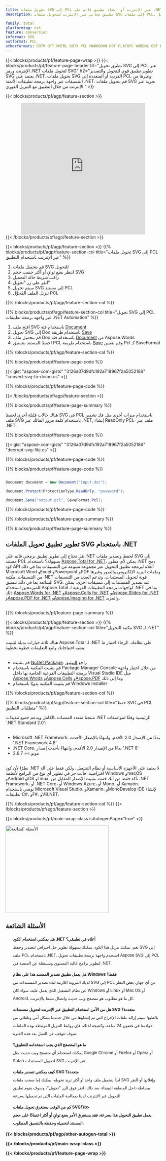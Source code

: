 ```yaml
---
title: تحويل ملفات SVG إلى PCL عبر الإنترنت أو إنشاء تطبيق قائم على .NET لتحويل ملفات SVG
description: تطبيق مجاني عبر الإنترنت لتحويل ملفات SVG إلى ملفات PCL. كود مكتبة تحويل .NET C# لمستندات SVG. 

family: total
platformtag: net
feature: conversion
informat: SVG
outformat: PCL
otherformats: DOTM OTT MHTML DOTX PCL MARKDOWN DOT FLATOPC WORDML ODT PS XAMLFLOW
---
```

{{< blocks/products/pf/feature-page-wrap >}}
{{< blocks/products/pf/feature-page-header h1="تطبيق تحويل SVG إلى PCL عبر الإنترنت ورمز .NET لتحويل ملفات SVG" h2="تطوير تطبيق قوي للتحويل والتصدير SVG يعتمد على .NET. تحويل ملفات SVG الفردية أو المتعددة إلى PCL وغيرها من التنسيقات عبر واجهة برمجة تطبيقات الأتمتة .NET. قم بتحويل ملفات SVG بحرية عبر الإنترنت من خلال التطبيق مع التنزيل الفوري." >}}


{{< blocks/products/pf/agp/feature-section >}}

<div class="container-fluid agp-content bg-white aboutfile box-1 vh100 section nopbtm">
<div class=container>
<div class=row>
<div class="demobox tc col-md-12 padding-0" align="center">

<iframe title="تطبيق مجاني عبر الإنترنت لتحويل SVG إلى PCL" style="border: none; height: 426px;" scrolling="no" src="https://total-conversion-app-65z5r2lp.k8s.dynabic.com/?to=pcl&from=svg" id="child-iframe" width="80%"></iframe>

</div></div>
</div></div>
{{< /blocks/products/pf/agp/feature-section >}}


{{< blocks/products/pf/agp/feature-section >}}
{{% blocks/products/pf/agp/feature-section-col title="تحويل ملفات SVG إلى PCL عبر الإنترنت باستخدام التطبيق" %}}

1. قم بتحميل ملفات SVG للتحويل
1. انتظر بضع ثوانٍ أو أكثر حسب حجم SVG
1. راقب شريط حالة التحميل
1. انقر على زر "تحويل"
1. سيتم تحويل SVG إلى مستند PCL
1. تنزيل الملف المُحوَّل PCL

{{% /blocks/products/pf/agp/feature-section-col %}}

{{% blocks/products/pf/agp/feature-section-col title="تحويل SVG إلى PCL عبر واجهة برمجة تطبيقات .NET Automation" %}}


1. افتح ملف SVG باستخدام فئة [Document](https://reference.aspose.com/pdf/net/aspose.pdf/document)
2. تحويل SVG إلى Doc باستخدام طريقة [Save](https://reference.aspose.com/pdf/net/aspose.pdf.document/save/methods/5)
3. قم بتحميل ملف Doc باستخدام فئة [Document](https://reference.aspose.com/words/net/aspose.words/document) من Aspose.Words
4. احفظ المستند بتنسيق PCL باستخدام طريقة [Save](https://reference.aspose.com/words/net/aspose.words.document/save/methods/4) وقم بتعيين Pcl كـ SaveFormat



{{% /blocks/products/pf/agp/feature-section-col %}}

{{% blocks/products/pf/feature-page-code %}}
{{< gist "aspose-com-gists" "3126a07d9dfc192a718967f2a5052186" "convert-svg-to-docm.cs" >}}
{{% /blocks/products/pf/feature-page-code %}}

{{< /blocks/products/pf/agp/feature-section >}}

{{% blocks/products/pf/feature-page-summary %}}

هناك حالات قليلة أخرى لحفظ SVG في PCL باستخدام ميزات أخرى مثل فك تشفير ملف SVG باستخدام كلمة مرور المالك عبر .NET, إنشاء ReadOnly PCL- ملف عبر .NET.

{{% blocks/products/pf/feature-page-code %}}
{{< gist "aspose-com-gists" "3126a07d9dfc192a718967f2a5052186" "decrypt-svg-file.cs" >}}
{{% /blocks/products/pf/feature-page-code %}}
{{% blocks/products/pf/feature-page-code %}}


```cs

Document document = new Document("input.doc");

document.Protect(ProtectionType.ReadOnly, "password");

document.Save("output.pcl", SaveFormat.Pcl);    
```


{{% /blocks/products/pf/feature-page-code %}}


{{% /blocks/products/pf/feature-page-summary %}}

{{% blocks/products/pf/feature-page-summary %}}

<h2>تطوير تطبيق تحويل الملفات SVG باستخدام .NET</h2>

هل تحتاج إلى تطوير تطبيق برمجي قائم على .NET لحفظ وتصدير ملفات SVG إلى مستند PCL بسهولة؟ باستخدام [Aspose.Total for .NET](https://products.aspose.com/total/ar/net/)، يمكن لأي مطور .NET دمج كود API أعلاه لبرمجة تطبيق التحويل عبر مجموعة متنوعة من التنسيقات بما في ذلك Microsoft Word وExcel وPowerpoint وPDF وملفات البريد الإلكتروني والصور وغيرها من التنسيقات. مكتبة .NET قوية لتحويل المستندات، وتدعم العديد من التنسيقات الشائعة بما في ذلك تنسيق SVG. عند تصدير المستندات إلى تنسيقات أخرى، يمكن للمبرمجين استخدام Aspose.Total لواجهات برمجة التطبيقات الفرعية لـ .NET بما في ذلك [Aspose.Words for .NET](https://products.aspose.com/words/ar/net/) و[Aspose.Cells for .NET](https://products.aspose.com/cells/ar/net/) و[Aspose.Slides for .NET](https://products.aspose.com/slides/ar/net/) و[Aspose.PDF for .NET](https://products.aspose.com/pdf/ar/net/) و[Aspose.Imaging for .NET](https://products.aspose.com/imaging/ar/net/) والمزيد.<br /><br />

{{% /blocks/products/pf/feature-page-summary %}}

{{< blocks/products/pf/agp/feature-section >}}
{{% blocks/products/pf/agp/feature-section-col title="مكتبة التحويل SVG لـ .NET" %}}

هناك ثلاثة خيارات بديلة لتثبيت Aspose.Total لـ .NET على نظامك. الرجاء اختيار ما يشبه احتياجاتك واتبع التعليمات خطوة بخطوة:<br /><br />

- قم بتثبيت [NuGet Package](https://www.nuget.org/packages/Aspose.Total/). راجع [التوثيق](https://docs.aspose.com/total/net/)
- قم بتثبيت المكتبة باستخدام Package Manager Console من خلال اختيار واجهة برمجة التطبيقات الفرعية الخاصة بها داخل Visual Studio IDE مثل [Aspose.Wrods](https://docs.aspose.com/words/net/installation/#install-asposecells-using-package-manager-gui) و[Aspose.Cells](https://docs.aspose.com/cells/net/installation/#install-asposecells-using-package-manager-gui) و[Aspose.PDF](https://docs.aspose.com/pdf/net/installation/#install-asposecells-using-package-manager-gui) وما إلى ذلك
- قم بتثبيت المكتبة يدويًا باستخدام Windows Installer

{{% /blocks/products/pf/agp/feature-section-col %}}

{{% blocks/products/pf/agp/feature-section-col title="حفظ SVG في PCL متطلبات التطبيق" %}}

منتجنا متعدد المنصات بالكامل ويدعم جميع تنفيذات .NET الرئيسية وفقًا لمواصفات '.NET Standard 2.0':<br /><br />

- Microsoft .NET Framework، بدءًا من الإصدار 2.0 الأقدم، وانتهاءً بالإصدار الأحدث '.NET Framework 4.8'
- .NET Core، بدءًا من الإصدار 2.0 الأقدم، وانتهاءً بأحدث إصدار '.NET 6'
- مونو >= 2.6.7
<br />
نظرًا لأن كود .NET لا يعتمد على الأجهزة الأساسية أو نظام التشغيل، ولكن فقط على آلة افتراضية، فأنت حر في تطوير أي نوع من البرامج لأنظمة Windows وmacOS وAndroid وiOS وLinux. تأكد فقط من أنك قمت بتثبيت الإصدار المقابل من .NET Framework، أو .NET Core، أو Windows Azure، أو Mono، أو Xamarin.<br />
نوصي باستخدام Microsoft Visual Studio، وXamarin، وMonoDevelop IDE لإنشاء تطبيقات C#، وF#، وVB.NET.

{{% /blocks/products/pf/agp/feature-section-col %}}
{{< /blocks/products/pf/agp/feature-section >}}

{{< blocks/products/pf/main-wrap-class isAutogenPage="true" >}}

<style>.howtolist li{margin-right: 0!important;line-height: 26px;position: relative;margin-bottom: 10px;font-size: 13px;list-style-type: none;}</style>
<div class="col-md-12 tl bg-gray-dark howtolist section">
  <a class="anchor" name="faqpage"></a>
  <div class="container tl dflex" itemscope="" itemtype="https://schema.org/FAQPage">
      <div class="col-md-4 howtosectiongfx">
          <img class="social-panel-hide-on-mobile" src="https://www.groupdocs.cloud/templates/brand/images/groupdocs/conversion/groupdocs_conversion-brand.png" alt="الأسئلة الشائعة" width="335" height="283">
      </div>
      <div class="howtosection col-md-8">
          <div>
              <h2>الأسئلة الشائعة</h2>
               <ul>
                  <li itemscope="" itemprop="mainEntity" itemtype="https://schema.org/Question">
                      <div>
                          <span itemprop="name"><b>هل يمكنني استخدام الكود .NET أعلاه في تطبيقي؟</b></span>
                      </div>
                      <div itemscope="" itemprop="acceptedAnswer" itemtype="https://schema.org/Answer">
                          <span itemprop="text">نعم، يمكنك تنزيل هذا الكود. يمكنك بسهولة تطوير حل احترافي لتصدير وحفظ SVG إلى ملف PCL باستخدام .NET. استخدم واجهة برمجة تطبيقات تحويل Aspose SVG إلى PCL لتطوير برامج عالية المستوى ومستقلة عن المنصة في .NET.</span>
                      </div>
                  </li>
                  <li itemscope="" itemprop="mainEntity" itemtype="https://schema.org/Question">
                      <div>
                          <span itemprop="name"><b>هل يعمل تطبيق تصدير المستند هذا على نظام Windows فقط؟</b></span>
                      </div>
                      <div itemscope="" itemprop="acceptedAnswer" itemtype="https://schema.org/Answer">
                          <span itemprop="text">لديك المرونة اللازمة لبدء تصدير المستندات من SVG إلى PCL من أي جهاز، بغض النظر عن نظام التشغيل الذي يعمل عليه، سواء كان Windows أو Linux أو Mac OS أو Android. كل ما هو مطلوب هو متصفح ويب حديث واتصال نشط بالإنترنت.</span>
                      </div>
                  </li>
                  <li itemscope="" itemprop="mainEntity" itemtype="https://schema.org/Question">
                      <div>
                          <span itemprop="name"><b>هل من الآمن استخدام التطبيق عبر الإنترنت لتحويل مستندات SVG متعددة؟</b></span>
                      </div>
                      <div itemscope="" itemprop="acceptedAnswer" itemtype="https://schema.org/Answer">
                          <span itemprop="text">بالطبع! سيتم إزالة ملفات الإخراج التي تم إنشاؤها من خلال خدمتنا بشكل آمن وتلقائي من خوادمنا في غضون 24 ساعة. وكنتيجة لذلك، فإن روابط التنزيل المرتبطة بهذه الملفات سوف تتوقف عن العمل بعد هذه الفترة.</span>
                      </div>
                  </li>                 
                  <li itemscope="" itemprop="mainEntity" itemtype="https://schema.org/Question">
                      <div>
                          <span itemprop="name"><b>ما هو المتصفح الذي يجب استخدامه للتطبيق؟</b></span>
                      </div>
                      <div itemscope="" itemprop="acceptedAnswer" itemtype="https://schema.org/Answer">
                          <span itemprop="text">يمكنك استخدام أي متصفح ويب حديث مثل Google Chrome أو Firefox أو Opera أو Safari لتحويل المستندات SVG عبر الإنترنت.</span>
                      </div>
                  </li>
 		  <li itemscope="" itemprop="mainEntity" itemtype="https://schema.org/Question">
                      <div>
                          <span itemprop="name"><b>كيف يمكنني تصدير ملفات SVG متعددة؟</b></span>
                      </div>
                      <div itemscope="" itemprop="acceptedAnswer" itemtype="https://schema.org/Answer">
                          <span itemprop="text">ابدأ بتحميل ملف واحد أو أكثر تريد تحويله. يمكنك إما سحب ملفات SVG وإفلاتها أو النقر ببساطة داخل المنطقة البيضاء. بعد ذلك، انقر فوق الزر "تحويل"، وسوف يقوم تطبيق التحويل عبر الإنترنت لدينا بمعالجة الملفات التي تم تحميلها بسرعة.</span>
                      </div>
                  </li>
 		  <li itemscope="" itemprop="mainEntity" itemtype="https://schema.org/Question">
                      <div>
                          <span itemprop="name"><b>كم من الوقت يستغرق تحويل ملفات SVG؟/b></span>
                      </div>
                      <div itemscope="" itemprop="acceptedAnswer" itemtype="https://schema.org/Answer">
                          <span itemprop="text">يعمل تطبيق التحويل هذا بسرعة، فقد يستغرق الأمر بضع ثوانٍ أو أكثر اعتمادًا على حجم المستند لتحميله وحفظه بالتنسيق المطلوب.</span>
                      </div>
                  </li>
              </ul>
          </div>
      </div>
  </div>

{{< blocks/products/pf/agp/other-autogen-total >}}

{{< /blocks/products/pf/main-wrap-class >}}

{{< /blocks/products/pf/feature-page-wrap >}}